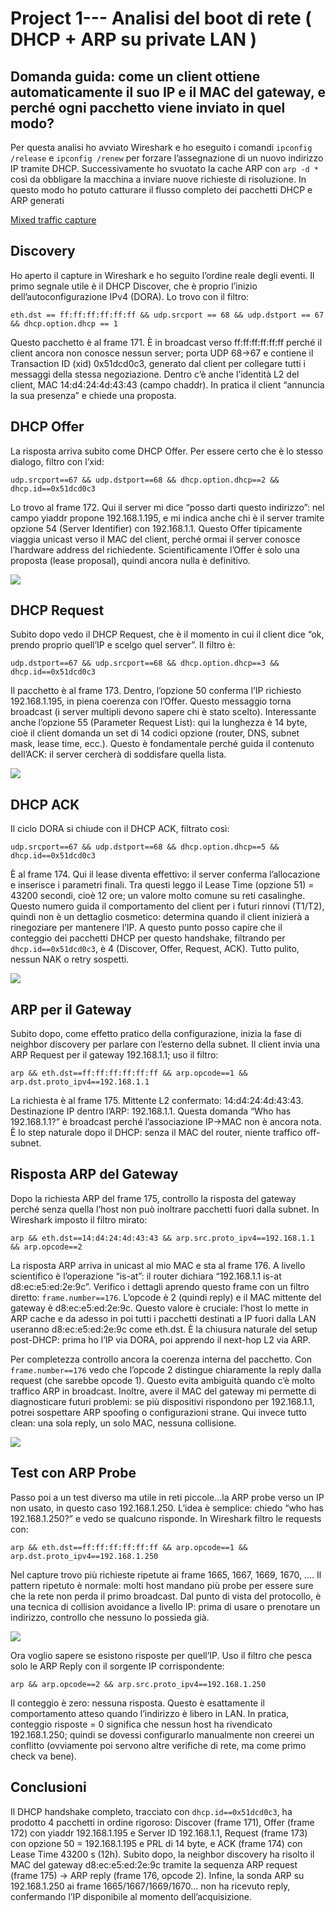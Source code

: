 # Project 1--- Analisi del boot di rete ( DHCP + ARP su private LAN )

**Domanda guida:** come un client ottiene automaticamente il suo IP e il MAC del gateway, e perché ogni pacchetto viene inviato in quel modo?
---
Per questa analisi ho avviato Wireshark e ho eseguito i comandi `ipconfig /release` e `ipconfig /renew` per forzare l’assegnazione di un nuovo indirizzo IP tramite DHCP. Successivamente ho svuotato la cache ARP con `arp -d *` così da obbligare la macchina a inviare nuove richieste di risoluzione. In questo modo ho potuto catturare il flusso completo dei pacchetti DHCP e ARP generati

[Mixed traffic capture](../pcaps/mixed_traffic.pcapng)

## **Discovery**

Ho aperto il capture in Wireshark e ho seguito l’ordine reale degli eventi. Il primo segnale utile è il DHCP Discover, che è proprio l’inizio dell’autoconfigurazione IPv4 (DORA). Lo trovo con il filtro:

`eth.dst == ff:ff:ff:ff:ff:ff && udp.srcport == 68 && udp.dstport == 67 && dhcp.option.dhcp == 1`

Questo pacchetto è al frame 171. È in broadcast verso ff\:ff\:ff\:ff\:ff\:ff perché il client ancora non conosce nessun server; porta UDP 68→67 e contiene il Transaction ID (xid) 0x51dcd0c3, generato dal client per collegare tutti i messaggi della stessa negoziazione. Dentro c’è anche l’identità L2 del client, MAC 14\:d4:24:4d:43:43 (campo chaddr). In pratica il client “annuncia la sua presenza” e chiede una proposta.

## DHCP Offer

La risposta arriva subito come DHCP Offer. Per essere certo che è lo stesso dialogo, filtro con l’xid:

`udp.srcport==67 && udp.dstport==68 && dhcp.option.dhcp==2 && dhcp.id==0x51dcd0c3`

Lo trovo al frame 172. Qui il server mi dice “posso darti questo indirizzo”: nel campo yiaddr propone 192.168.1.195, e mi indica anche chi è il server tramite opzione 54 (Server Identifier) con 192.168.1.1. Questo Offer tipicamente viaggia unicast verso il MAC del client, perché ormai il server conosce l’hardware address del richiedente. Scientificamente l’Offer è solo una proposta (lease proposal), quindi ancora nulla è definitivo.
 
![ ](../images/dhcp/1.png)

## DHCP Request

Subito dopo vedo il DHCP Request, che è il momento in cui il client dice “ok, prendo proprio quell’IP e scelgo quel server”. Il filtro è:

`udp.dstport==67 && udp.srcport==68 && dhcp.option.dhcp==3 && dhcp.id==0x51dcd0c3`

Il pacchetto è al frame 173. Dentro, l’opzione 50 conferma l’IP richiesto 192.168.1.195, in piena coerenza con l’Offer. Questo messaggio torna broadcast (i server multipli devono sapere chi è stato scelto). Interessante anche l’opzione 55 (Parameter Request List): qui la lunghezza è 14 byte, cioè il client domanda un set di 14 codici opzione (router, DNS, subnet mask, lease time, ecc.). Questo è fondamentale perché guida il contenuto dell’ACK: il server cercherà di soddisfare quella lista.
 
![ ](../images/dhcp/2.png)

## DHCP ACK

Il ciclo DORA si chiude con il DHCP ACK, filtrato così:

`udp.srcport==67 && udp.dstport==68 && dhcp.option.dhcp==5 && dhcp.id==0x51dcd0c3`

È al frame 174. Qui il lease diventa effettivo: il server conferma l’allocazione e inserisce i parametri finali. Tra questi leggo il Lease Time (opzione 51) = 43200 secondi, cioè 12 ore; un valore molto comune su reti casalinghe. Questo numero guida il comportamento del client per i futuri rinnovi (T1/T2), quindi non è un dettaglio cosmetico: determina quando il client inizierà a rinegoziare per mantenere l’IP. A questo punto posso capire che il conteggio dei pacchetti DHCP per questo handshake, filtrando per `dhcp.id==0x51dcd0c3`, è 4 (Discover, Offer, Request, ACK). Tutto pulito, nessun NAK o retry sospetti.

![ ](../images/dhcp/3.png)
 
## ARP per il Gateway

Subito dopo, come effetto pratico della configurazione, inizia la fase di neighbor discovery per parlare con l’esterno della subnet. Il client invia una ARP Request per il gateway 192.168.1.1; uso il filtro:

`arp && eth.dst==ff:ff:ff:ff:ff:ff && arp.opcode==1 && arp.dst.proto_ipv4==192.168.1.1`

La richiesta è al frame 175. Mittente L2 confermato: 14\:d4:24:4d:43:43. Destinazione IP dentro l’ARP: 192.168.1.1. Questa domanda “Who has 192.168.1.1?” è broadcast perché l’associazione IP→MAC non è ancora nota. È lo step naturale dopo il DHCP: senza il MAC del router, niente traffico off-subnet.

## Risposta ARP del Gateway

Dopo la richiesta ARP del frame 175, controllo la risposta del gateway perché senza quella l’host non può inoltrare pacchetti fuori dalla subnet. In Wireshark imposto il filtro mirato:

`arp && eth.dst==14:d4:24:4d:43:43 && arp.src.proto_ipv4==192.168.1.1 && arp.opcode==2`

La risposta ARP arriva in unicast al mio MAC e sta al frame 176. A livello scientifico è l’operazione “is-at”: il router dichiara “192.168.1.1 is-at d8\:ec\:e5\:ed:2e:9c”. Verifico i dettagli aprendo questo frame con un filtro diretto: `frame.number==176`. L’opcode è 2 (quindi reply) e il MAC mittente del gateway è d8\:ec\:e5\:ed:2e:9c. Questo valore è cruciale: l’host lo mette in ARP cache e da adesso in poi tutti i pacchetti destinati a IP fuori dalla LAN useranno d8\:ec\:e5\:ed:2e:9c come eth.dst. È la chiusura naturale del setup post-DHCP: prima ho l’IP via DORA, poi apprendo il next-hop L2 via ARP.

Per completezza controllo ancora la coerenza interna del pacchetto. Con `frame.number==176` vedo che l’opcode 2 distingue chiaramente la reply dalla request (che sarebbe opcode 1). Questo evita ambiguità quando c’è molto traffico ARP in broadcast. Inoltre, avere il MAC del gateway mi permette di diagnosticare futuri problemi: se più dispositivi rispondono per 192.168.1.1, potrei sospettare ARP spoofing o configurazioni strane. Qui invece tutto clean: una sola reply, un solo MAC, nessuna collisione.

 ![ ](../images/dhcp/4.png)
 

## Test con ARP Probe

Passo poi a un test diverso ma utile in reti piccole...la ARP probe verso un IP non usato, in questo caso 192.168.1.250. L’idea è semplice: chiedo “who has 192.168.1.250?” e vedo se qualcuno risponde. In Wireshark filtro le requests con:

`arp && eth.dst==ff:ff:ff:ff:ff:ff && arp.opcode==1 && arp.dst.proto_ipv4==192.168.1.250`

Nel capture trovo più richieste ripetute ai frame 1665, 1667, 1669, 1670, …. Il pattern ripetuto è normale: molti host mandano più probe per essere sure che la rete non perda il primo broadcast. Dal punto di vista del protocollo, è una tecnica di collision avoidance a livello IP: prima di usare o prenotare un indirizzo, controllo che nessuno lo possieda già.

 ![ ](../images/dhcp/5.png)

 
Ora voglio sapere se esistono risposte per quell’IP. Uso il filtro che pesca solo le ARP Reply con il sorgente IP corrispondente:

`arp && arp.opcode==2 && arp.src.proto_ipv4==192.168.1.250`

Il conteggio è zero: nessuna risposta. Questo è esattamente il comportamento atteso quando l’indirizzo è libero in LAN. In pratica, conteggio risposte = 0 significa che nessun host ha rivendicato 192.168.1.250; quindi se dovessi configurarlo manualmente non creerei un conflitto (ovviamente poi servono altre verifiche di rete, ma come primo check va bene).

## Conclusioni

 Il DHCP handshake completo, tracciato con `dhcp.id==0x51dcd0c3`, ha prodotto 4 pacchetti in ordine rigoroso: Discover (frame 171), Offer (frame 172) con yiaddr 192.168.1.195 e Server ID 192.168.1.1, Request (frame 173) con opzione 50 = 192.168.1.195 e PRL di 14 byte, e ACK (frame 174) con Lease Time 43200 s (12h). Subito dopo, la neighbor discovery ha risolto il MAC del gateway d8\:ec\:e5\:ed:2e:9c tramite la sequenza ARP request (frame 175) → ARP reply (frame 176, opcode 2). Infine, la sonda ARP su 192.168.1.250 ai frame 1665/1667/1669/1670… non ha ricevuto reply, confermando l’IP disponibile al momento dell’acquisizione.
